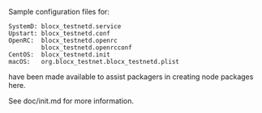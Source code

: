 Sample configuration files for:
```
SystemD: blocx_testnetd.service
Upstart: blocx_testnetd.conf
OpenRC:  blocx_testnetd.openrc
         blocx_testnetd.openrcconf
CentOS:  blocx_testnetd.init
macOS:   org.blocx_testnet.blocx_testnetd.plist
```
have been made available to assist packagers in creating node packages here.

See doc/init.md for more information.

